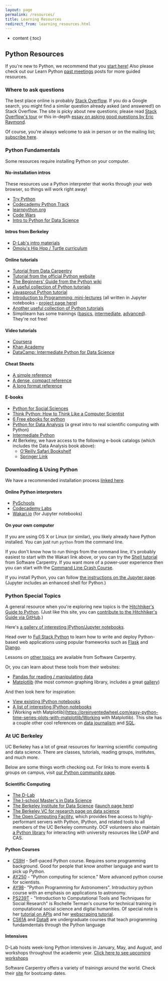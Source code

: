 ```yaml
---
layout: page
permalink: /resources/
title: Learning Resources
redirect_from: learning_resources.html
---
```


* content
{:toc}

## Python Resources
If you're new to Python, we recommend that you [start here!](/learn) Also please check out our Learn Python [past meetings](/past) posts for more guided resources.

### Where to ask questions

The best place online is probably [Stack
Overflow](http://stackoverflow.com). If you do a Google search, you might find a similar question already asked (and answered!) on Stack Overflow. The site is picky about new questions; please read [Stack Overflow's tour](http://stackoverflow.com/tour) or this in-depth [essay on
asking good questions by Eric Raymond](http://catb.org/~esr/faqs/smart-questions.html). 

Of course, you're always welcome to ask in person or on the mailing list; [subscribe here](https://calmail.berkeley.edu/manage/list/listinfo/learnpython@lists.berkeley.edu).

### Python Fundamentals
Some resources require installing Python on your computer.

#### No-installation intros
These resources use a Python interpreter that
works through your web browser, so things will work right away!

 - [Try Python](https://try-python.appspot.com/)
 - [Codecademy Python Track](http://www.codecademy.com/tracks/python)
 - [learnpython.org](http://www.learnpython.org/)
 - [Code Wars](http://www.codewars.com)
 - [Intro to Python for Data Science](https://www.datacamp.com/courses/intro-to-python-for-data-science)

#### Intros from Berkeley
 - [D-Lab's intro materials](https://github.com/dlab-berkeley/python-for-everything)
 - [Omoju's Hip Hop / Turtle curriculum](https://github.com/davclark/ultra_scrapr)

#### Online tutorials
 - [Tutorial from Data Carpentry](http://www.datacarpentry.org/python-ecology)
 - [Tutorial from the official Python website](http://docs.python.org/2/tutorial/)
 - [The Beginners' Guide from the Python wiki](http://wiki.python.org/moin/BeginnersGuide)
 - [A useful collection of Python tutorials](http://pythontips.com/2013/09/01/best-python-resources/)
 - [Javasprout Python tutorial](https://javasprout.com/python/)
 - [Introduction to Programming: mini-lectures](http://introtopython.org/) (all written in Jupyter notebooks - [project page here](https://github.com/ehmatthes/intro_programming))
 - [Another useful collection of Python tutorials](http://www.whoishostingthis.com/resources/python/)
 - Simplilearn has some trainings ([basics](http://www.simplilearn.com/mobile-app-development-and-programming/python-programming-for-beginners), [intermediate](http://www.simplilearn.com/mobile-app-development-and-programming/python-development-training), [advanced](http://www.simplilearn.com/mobile-app-development-and-programming/advanced-web-development-training)). They're not free!

#### Video tutorials
 - [Coursera](https://www.coursera.org/course/interactivepython)
 - [Khan Academy](https://www.khanacademy.org/science/computer-science)
 - [DataCamp: Intermediate Python for Data Science](https://www.datacamp.com/courses/intermediate-python-for-data-science)

#### Cheat Sheets
 - [A simple reference](http://www.cogsci.rpi.edu/~destem/gamedev/python.pdf)
 - [A dense, compact reference](http://sleet.aos.wisc.edu/~gpetty/wp/wp-content/uploads/2011/10/Python_qr.pdf)
 - [A long format reference](http://new.math.uiuc.edu/math198/repo/math198/week3/SturtPythonReference.pdf)

#### E-books
 - [Python for Social Sciences](http://www-rohan.sdsu.edu/~gawron/python_for_ss/course_core/book_draft/Preface/Preface.html)
 - [Think Python: How to Think Like a Computer Scientist](http://www.greenteapress.com/thinkpython/thinkpython.html)
 - [6 Free ebooks for python](http://readwrite.com/2011/03/25/python-is-an-increasingly-popu)
 - [Python for Data Analysis](http://proquest.safaribooksonline.com/book/programming/python/9781449323592)
   (a great intro to real scientific computing with Python)
 - [Intermediate Python](http://book.pythontips.com)
 - At Berkeley, we have access to the following e-book catalogs (which includes the Data Analysis book above):
    - [O'Reilly Safari Bookshelf](http://proquest.safaribooksonline.com/)
    - [Springer Link](http://link.springer.com/search?facet-content-type=%22Book%22)

### Downloading & Using Python
We have a recommended installation process [linked here](/learn).

#### Online Python interpreters
- [PySchools](http://doc.pyschools.com/console)
- [Codecademy Labs](http://labs.codecademy.com)
- [Wakari.io](http://wakari.io) (for Jupyter notebooks)

#### On your own computer
If you are using OS X or Linux (or similar), you likely already have Python
installed. You can just run `python` from the command line. 

If you don't know how to run things from the command line, it's probably easiest to start with the Wakari link above, or you can try the [Shell tutorial](http://swcarpentry.github.io/shell-novice/) from Software Carpentry. If you want more of a power-user experience then you can start with the [Command Line Crash Course](http://cli.learncodethehardway.org/).

If you install Python, you can follow [the instructions on the Jupyter page](http://jupyter.readthedocs.io/en/latest/install.html). (Jupyter includes an enhanced shell for Python.)

### Python Special Topics

A general resource when you're exploring new topics is the [Hitchhiker's Guide to Python](http://docs.python-guide.org/en/latest/). (Just like this site, you can [contribute to the Hitchhiker's Guide via GitHub](https://github.com/kennethreitz/python-guide).)

Here's [a gallery of interesting IPython/Jupyter notebooks](https://github.com/ipython/ipython/wiki/A-gallery-of-interesting-IPython-Notebooks#introductory-tutorials).

Head over to [Full Stack Python](http://fullstackpython.com/) to learn how to write and deploy Python-based web applications using popular frameworks such as [Flask](http://flask.pocoo.org/) and [Django](https://www.djangoproject.com/).

Lessons on [other topics](http://software-carpentry.org/lessons/) are available from Software Carpentry.

Or, you can learn about these tools from their websites:

 - [Pandas for reading / manipulating data](http://pandas.pydata.org/)
 - [Matplotlib](http://matplotlib.org/index.html) (the most common graphing library, includes a great
   [gallery](http://matplotlib.org/gallery.html))

And then look here for inspiration:

 - [View existing IPython notebooks](http://nbviewer.ipython.org/)
 - [A list of interesting IPython notebooks](https://github.com/ipython/ipython/wiki/A-gallery-of-interesting-IPython-Notebooks)
 - [Working with Matplotlib](https://preinventedwheel.com/easy-python-time-series-plots-with-matplotlib/Working with Matplotlib). This site has a couple other cool references on [data journalism](https://preinventedwheel.com/mobile-innovation-is-saving-lives/) and [SQL](https://preinventedwheel.com/3-basic-sql-queries-everyone-needs-to-know/).

### At UC Berkeley
UC Berkeley has a lot of great resources for learning scientific computing and
data science. There are classes, tutorials, reading groups, institutes, and
much more.

Below are some things worth checking out. For links to more events & groups on campus, visit [our Python community page](/community).

#### Scientific Computing
- [The D-Lab](http://dlab.berkeley.edu)
- [The I-school Master's in Data Science](http://datascience.berkeley.edu)
- [The Berkeley Institute for Data Science](https://bids.berkeley.edu) ([launch page here](http://vcresearch.berkeley.edu/datascience/bids-launch-dec-12))
- [The Berkeley VC for research page on data science](http://vcresearch.berkeley.edu/datascience)
- [The Open Computing Facility](https://www.ocf.berkeley.edu/), which provides free access to highly-performant servers with Python, IPython, and related tools to all members of the UC Berkeley community. OCF volunteers also maintain [a Python library](https://github.com/ocf/ocflib) for interacting with university resources like LDAP and CAS.

#### Python Courses
- [CS9H](http://www-inst.eecs.berkeley.edu/~selfpace/class/cs9h/index.shtml) - Self-paced Python course. Requires some programming background. Good for people that know another language and want to pick up Python.
- [AY250](http://profjsb.github.io/python-seminar/) - "Python computing for science." More advanced python course for scientists.
- [AY98](http://ugastro.berkeley.edu/pydecal/)- "Python Programming for Astronomers". Introductory python course with an emphasis on applications to astronomy.
- [PS239T](https://github.com/rochelleterman/PS239T) - "Introduction to Computational Tools and Techniques for Social Research" is Rochelle Terman's course for technical training in computational social science and digital humanities. Of special note is her [tutorial on APIs](https://github.com/rochelleterman/PS239T/tree/master/09_APIs) and her [webscraping tutorial](https://github.com/rochelleterman/PS239T).
- [CS61A](http://cs61a.org/) and [Data8](http://data8.org/) are undergraduate courses that teach programming fundamdentals through the Python language

#### Intensives
D-Lab hosts week-long Python intensives in January, May, and August, and workshops throughout the academic year. [Click here to see upcoming workshops](http://dlab.berkeley.edu/training?field_training_type_tid=All&body_value=python)

Software Carpentry offers a variety of trainings around the world. Check their
[site](http://software-carpentry.org/bootcamps/index.html) for bootcamp
dates.
